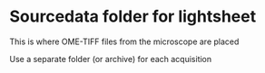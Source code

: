 # Sourcedata folder for lightsheet 

This is where OME-TIFF files from the microscope are placed

Use a separate folder (or archive) for each acquisition

